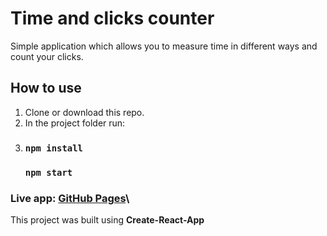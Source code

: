 # Time and clicks counter

Simple application which allows you to measure time in different ways and count your clicks.

## How to use

1. Clone or download this repo.
2. In the project folder run:
3.  ### ```npm install```
    ### ```npm start```


### Live app: [GitHub Pages](https://mariuszx8.github.io/Counter/)\
This project was built using **Create-React-App**  